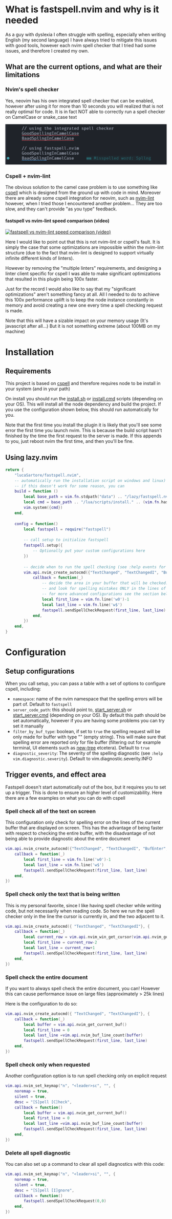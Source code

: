 # What is fastspell.nvim and why is it needed

As a guy with dyslexia I often struggle with spelling, especially when writing English (my second language)
I have always tried to mitigate this issues with good tools, however each nvim spell checker that I tried
had some issues, and therefore I created my own.

## What are the current options, and what are their limitations

### Nvim's spell checker
Yes, neovim has his own integrated spell checker that can be enabled, however after using it for more than 
10 seconds you will realized that is not really optimal for code. It is in fact NOT able to correctly
run a spell checker on CamelCase or snake_case text

![alt text](./img/example1.png "example")

### Cspell + nvim-lint
The obvious solution to the camel case problem is to use something like [cspell](https://github.com/streetsidesoftware/cspell)
which is designed from the ground up with code in mind. Moreover there are already some cspell integration for neovim,
such as [nvim-lint](https://github.com/mfussenegger/nvim-lint) however, when I tried those I encountered another problem...
They are too slow, and they can't provide "as you type" feedback.

#### fastspell vs nvim-lint speed comparison (video)
[![fastspell vs nvim-lint speed comparison (video)](https://img.youtube.com/vi/nYdt2MwCHm8/0.jpg)](https://www.youtube.com/watch?v=nYdt2MwCHm8)

Here I would like to point out that this is not nvim-lint or cspell's fault. It is simply the case that some optimizations
are impossible within the nvim-lint structure (due to the fact that nvim-lint is designed to support virtually infinite
different kinds of linters).

However by removing the "multiple linters" requirements, and designing a linter client specific for cspell I was able
to make significant optimizations that resulted in this plugin being 100x faster.

Just for the record I would also like to say that my "significant optimizations" aren't something fancy at all.
All I needed to do to achieve this 100x performance uplift is to keep the node instance constantly in memory
and avoid creating a new one every time a spell checking request is made.

Note that this will have a sizable impact on your memory usage (It's javascript after all...) But it is not something
extreme (about 100MB on my machine)

# Installation

## Requirements

This project is based on [cspell](https://github.com/streetsidesoftware/cspell)
and therefore requires node to be install in your system (and in your path)

On install you should run the [install.sh](./lua/scripts/install.sh) or [install.cmd](./lua/scripts/install.cmd)
scripts (depending on your OS). This will install all the node dependency and build the project.
If you use the configuration shown below, this should run automatically for you.

Note that the first time you install the plugin it is likely that you'll see some error the first time you launch nvim.
This is because the build script hasn't finished by the time the first request to the server is made.
If this appends to you, just reboot nvim the first time, and then you'll be fine.

## Using lazy.nvim

```lua
return {
	"lucaSartore/fastspell.nvim",
    -- automatically run the installation script on windows and linux)
    -- if this doesn't work for some reason, you can 
    build = function ()
        local base_path = vim.fn.stdpath("data") .. "/lazy/fastspell.nvim"
        local cmd = base_path .. "/lua/scripts/install." .. (vim.fn.has("win32") and "cmd" or "sh")
        vim.system({cmd})
    end,

	config = function()
		local fastspell = require("fastspell")

        -- call setup to initialize fastspell
        fastspell.setup({
            -- Optionally put your custom configurations here
        })

        -- decide when to run the spell checking (see :help events for full list)
        vim.api.nvim_create_autocmd({"TextChanged", "TextChangedI", "BufEnter", "WinScrolled"}, {
            callback = function(_)
                -- decide the area in your buffer that will be checked. This is the default configuration,
                -- and look for spelling mistakes ONLY in the lines of the bugger that are currently displayed
                -- for more advanced configurations see the section bellow
                local first_line = vim.fn.line('w0')-1
                local last_line = vim.fn.line('w$')
                fastspell.sendSpellCheckRequest(first_line, last_line)
			end,
		})
	end,
}
```


# Configuration

## Setup configurations

When you call setup, you can pass a table with a set of options to configure cspell, including:

- `namespace`: name of the nvim namespace that the spelling errors will be part of. Default to `fastspell`
- `server_code_path`: this should point to, [start_server.sh](./lua/scripts/start_server.sh) or [start_server.cmd](./lua/scripts/start_server.cmd)
 (depending on your OS). By default this path should be set automatically, however if you are having some problems you can try set it manually
- `filter_by_buf_type`: boolean, if set to `true` the spelling request will be only made for buffer with type "" (empty string). This will make sure
that spelling error are reported only for file buffer (filtering out for example terminal, UI elements such as [new-tree](https://github.com/nvim-neo-tree/neo-tree.nvim) etcetera).
Default to `true`
- `diagnostic_severity`: The severity of the spelling diagnostic (see `:help vim.diagnostic.severity`). Default to vim.diagnostic.severity.INFO

## Trigger events, and effect area

Fastspell doesn't start automatically out of the box, but it requires you to set up a trigger. This is done to ensure an higher level of customizability.
Here there are a few examples on what you can do with cspell

### Spell check all of the text on screen

This configuration only check for spelling error on the lines of the current buffer that are displayed on screen.
This has the advantage of being faster with respect to checking the entire buffer, with the disadvantage of not
being able to provide diagnostic about the entire document
```lua
vim.api.nvim_create_autocmd({"TextChanged", "TextChangedI", "BufEnter", "WinScrolled"}, {
    callback = function(_)
        local first_line = vim.fn.line('w0')-1
        local last_line = vim.fn.line('w$')
        fastspell.sendSpellCheckRequest(first_line, last_line)
    end,
})
```


### Spell check only the text that is being written

This is my personal favorite, since I like having spell checker while writing code, but not necessarily when reading code.
So here we run the spell checker only in the line the cursor is currently in, and the two adjacent to it.

```lua
vim.api.nvim_create_autocmd({ "TextChanged", "TextChangedI"}, {
    callback = function(_)
        local current_row = vim.api.nvim_win_get_cursor(vim.api.nvim_get_current_win())[1]
        local first_line = current_row-2
        local last_line = current_row+1
        fastspell.sendSpellCheckRequest(first_line, last_line)
    end,
})
```


### Spell check the entire document

If you want to always spell check the entire document, you can! However this can cause performance issue on large files (approximately > 25k lines)

Here is the configuration to do so:

```lua
vim.api.nvim_create_autocmd({ "TextChanged", "TextChangedI"}, {
    callback = function(_)
        local buffer = vim.api.nvim_get_current_buf()
        local first_line = 0
        local last_line =vim.api.nvim_buf_line_count(buffer)
        fastspell.sendSpellCheckRequest(first_line, last_line)
    end,
})
```

### Spell check only when requested

Another configuration option is to run spell checking only on explicit request


```lua
vim.api.nvim_set_keymap("n", "<leader>sc", "", {
	noremap = true,
	silent = true,
    desc = "[S]pell [C]heck",
	callback = function()
        local buffer = vim.api.nvim_get_current_buf()
        local first_line = 0
        local last_line =vim.api.nvim_buf_line_count(buffer)
        fastspell.sendSpellCheckRequest(first_line, last_line)
	end,
})
```

### Delete all spell diagnostic

You can also set up a command to clear all spell diagnostics with this code:
```lua
vim.api.nvim_set_keymap("n", "<leader>si", "", {
    noremap = true,
    silent = true,
    desc = "[S]pell [I]gnore",
    callback = function()
        fastspell.sendSpellCheckRequest(0,0)
    end,
})
```
